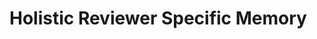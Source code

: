 # Holistic Reviewer Specific Memory
<!-- Entries below should be added reverse chronologically (newest first) -->
